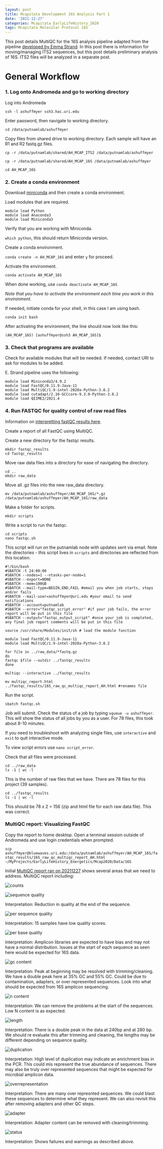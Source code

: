 ```yaml
---
layout: post
title: Mcapitata Development 16S Analysis Part 1
date: '2021-12-27'
categories: Mcapitata_EarlyLifeHistory_2020
tags: Mcapitata Molecular Protocol 16S
---
```

This post details MultiQC for the 16S analysis pipeline adapted from the pipeline [developed by Emma Strand](https://github.com/emmastrand/EmmaStrand_Notebook/blob/master/_posts/2021-06-21-16s-Analysis-Pipeline.md). In this post there is information for moving/managing ITS2 sequences, but this post details preliminary analysis of 16S. ITS2 files will be analyzed in a separate post.   

# General Workflow  

### 1. Log onto Andromeda and go to working directory  

Log into Andromeda  

`ssh -l ashuffmyer ssh3.hac.uri.edu`  

Enter password, then navigate to working directory.  

`cd /data/putnamlab/ashuffmyer`

Copy files from shared drive to working directory. Each sample will have an R1 and R2 fastq.gz files.  

`cp -r /data/putnamlab/shared/AH_MCAP_ITS2 /data/putnamlab/ashuffmyer` 

`cp -r /data/putnamlab/shared/AH_MCAP_16S /data/putnamlab/ashuffmyer` 

`cd AH_MCAP_16S` 

### 2. Create a conda environment  

Download [miniconda](https://docs.conda.io/en/latest/miniconda.html) and then create a conda environment.  

Load modules that are required.  

```
module load Python
module load Anaconda3
module load Miniconda3
```

Verify that you are working with Miniconda.  

`which python`, this should return Miniconda version.  

Create a conda environment.  

`conda create -n AH_MCAP_16S` and enter `y` for proceed. 

Activate the environment.  

`conda activate AH_MCAP_16S`  

When done working, use `conda deactivate AH_MCAP_16S`  

*Note that you have to activate the environment each time you work in this environment.*  

If needed, initiate conda for your shell, in this case I am using bash.  

`conda init bash`  

After activating the environment, the line should now look like this:  

`(AH_MCAP_16S) [ashuffmyer@ssh3 AH_MCAP_16S]$ `

### 3. Check that programs are available  

Check for available modules that will be needed. If needed, contact URI to ask for modules to be added.  

E. Strand pipeline uses the following:  

```
module load Miniconda3/4.9.2  
module load FastQC/0.11.9-Java-11  
module load MultiQC/1.9-intel-2020a-Python-3.8.2  
module load cutadapt/2.10-GCCcore-9.3.0-Python-3.8.2  
module load QIIME2/2021.4  
```

### 4. Run FASTQC for quality control of raw read files  

Information on [interpretting fastQC results here](https://www.bioinformatics.babraham.ac.uk/projects/fastqc/).  

Create a report of all FastQC using MultiQC.  

Create a new directory for the fastqc results.  

```
mkdir fastqc_results  
cd fastqc_results  
```

Move raw data files into a directory for ease of navigating the directory.  

```
cd ..
mkdir raw_data  
```

Move all .gz files into the new raw_data directory.  

`mv /data/putnamlab/ashuffmyer/AH_MCAP_16S/*.gz /data/putnamlab/ashuffmyer/AH_MCAP_16S/raw_data`
 
Make a folder for scripts.  

`mkdir scripts`  

Write a script to run the fastqc.  

```
cd scripts
nano fastqc.sh  
```

This script will run on the putnamlab node with updates sent via email. Note the directories - this script lives in `scripts` and directories are reflected from this location.   

```
#!/bin/bash
#SBATCH -t 24:00:00
#SBATCH --nodes=1 --ntasks-per-node=1
#SBATCH --export=NONE
#SBATCH --mem=100GB
#SBATCH --mail-type=BEGIN,END,FAIL #email you when job starts, stops and/or fails
#SBATCH --mail-user=ashuffmyer@uri.edu #your email to send notifications
#SBATCH --account=putnamlab                  
#SBATCH --error="fastqc_script_error" #if your job fails, the error report will be put in this file
#SBATCH --output="fastqc_output_script" #once your job is completed, any final job report comments will be put in this file

source /usr/share/Modules/init/sh # load the module function

module load FastQC/0.11.9-Java-11
module load MultiQC/1.9-intel-2020a-Python-3.8.2

for file in ../raw_data/*fastq.gz
do
fastqc $file --outdir ../fastqc_results         
done

multiqc --interactive ../fastqc_results  

mv multiqc_report.html ../fastqc_results/16S_raw_qc_multiqc_report_AH.html #renames file
```

Run the script.  

```
sbatch fastqc.sh 
```

Job will submit. Check the status of a job by typing `squeue -u ashuffmyer`. This will show the status of all jobs by you as a user. For 78 files, this took about 8-10 minutes.    

If you need to troubleshoot with analyzing single files, use `interactive` and `exit` to quit interactive mode.  

To view script errors use `nano script_error`.  

Check that all files were processed.  

```
cd ../raw_data
ls -1 | wc -l
```  

This is the number of raw files that we have. There are 78 files for this project (39 samples).     

```
cd ../fastqc_results
ls -1 | wc -l
```  

This should be 78 x 2 = 156 (zip and html file for each raw data file). This was correct.   

### MultiQC report: Visualizing FastQC  

Copy the report to home desktop. Open a terminal session outside of Andromeda and use login credentials when prompted.  

`scp ashuffmyer@bluewaves.uri.edu:/data/putnamlab/ashuffmyer/AH_MCAP_16S/fastqc_results/16S_raw_qc_multiqc_report_AH.html ~/MyProjects/EarlyLifeHistory_Energetics/Mcap2020/Data/16S`
 
Initial [MultiQC report ran on 20211227](https://github.com/AHuffmyer/EarlyLifeHistory_Energetics/blob/master/Mcap2020/Data/16S/16S_raw_qc_multiqc_report_AH.html) shows several areas that we need to address. MultiQC report including:   

![counts](https://ahuffmyer.github.io/ASH_Putnam_Lab_Notebook/images/NotebookImages/16S/rawQC/sequencecounts.png)  

![sequence quality](https://ahuffmyer.github.io/ASH_Putnam_Lab_Notebook/images/NotebookImages/16S/rawQC/sequencequality.png)  

Interpretation: Reduction in quality at the end of the sequence.

![per sequence quality](https://ahuffmyer.github.io/ASH_Putnam_Lab_Notebook/images/NotebookImages/16S/rawQC/persequencequality.png) 

Interpretation: 15 samples have low quality scores.  

![per base quality](https://ahuffmyer.github.io/ASH_Putnam_Lab_Notebook/images/NotebookImages/16S/rawQC/perbasequality.png)

Interpretation: Amplicon libraries are expected to have bias and may not have a normal distribution. Issues at the start of eqch sequence as seen here would be expected for 16S data.  

![gc content](https://ahuffmyer.github.io/ASH_Putnam_Lab_Notebook/images/NotebookImages/16S/rawQC/gc.png)

Interpretation: Peak at beginning may be resolved with trimming/cleaning. We have a double peak here at 35% GC and 55% GC. Could be due to contamination, adapters, or over represented sequences. Look into what should be expected from 16S amplicon sequencing.  

![n content](https://ahuffmyer.github.io/ASH_Putnam_Lab_Notebook/images/NotebookImages/16S/rawQC/ncontent.png)

Interpretation: We can remove the problems at the start of the sequences. Low N content is as expected.  

![length](https://ahuffmyer.github.io/ASH_Putnam_Lab_Notebook/images/NotebookImages/16S/rawQC/length.png)

Interpretation: There is a double peak in the data at 240bp and at 280 bp. We should re evaluate this after trimming and cleaning, the lengths may be different depending on sequence quality.  

![duplication](https://ahuffmyer.github.io/ASH_Putnam_Lab_Notebook/images/NotebookImages/16S/rawQC/duplication.png)

Interpretation: High level of duplication may indicate an enrichment bias in the PCR. This could mis represent the true abundance of sequences. There may also be truly over represented sequences that might be expected for microbial amplicon data.  

![overrepresentation](https://ahuffmyer.github.io/ASH_Putnam_Lab_Notebook/images/NotebookImages/16S/rawQC/overrep.png)

Interpretation: There are many over represnted sequences. We could blast these sequences to determine what they represent. We can also revisit this after removing adapters and other QC steps.  

![adapter](https://ahuffmyer.github.io/ASH_Putnam_Lab_Notebook/images/NotebookImages/16S/rawQC/adapter.png)

Interpretation: Adapter content can be removed with cleaning/trimming.  

![status](https://ahuffmyer.github.io/ASH_Putnam_Lab_Notebook/images/NotebookImages/16S/rawQC/status.png)  

Interpretation: Shows failures and warnings as described above.  




